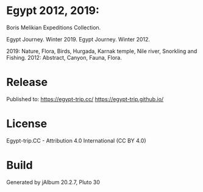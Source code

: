 # Egypt 2012, 2019: 

Boris Melikian Expeditions Collection.

Egypt Journey. Winter 2019.
Egypt Journey. Winter 2012.

2019: Nature, Flora, Birds, Hurgada, Karnak temple, Nile river, Snorkling and Fishing.
2012: Abstract, Canyon, Fauna, Flora.

# Release

Published to:
https://egypt-trip.cc/
https://egypt-trip.github.io/

# License

Egypt-trip.CC - Attribution 4.0 International (CC BY 4.0)

# Build

Generated by jAlbum 20.2.7, Pluto 30
